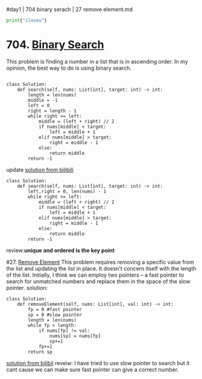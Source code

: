 #day1 | 704 binary serach | 27 remove element.md

```python
print{"iloveu"}
```
# 704. [Binary Search](https://leetcode.com/problems/binary-search/submissions/)

This problem is finding a number in a list that is in ascending order. In my opinion, the best way to do is using binary search.

```python3

class Solution:
    def search(self, nums: List[int], target: int) -> int:
        length = len(nums)
        middle = -1
        left = 0
        right = length - 1
        while right >= left:
            middle = (left + right) // 2
            if nums[middle] < target:
                left = middle + 1
            elif nums[middle] > target:
                right = middle - 1
            else: 
                return middle
        return -1
```
update
[solution from bilibili](https://www.bilibili.com/video/BV1fA4y1o715/?vd_source=1116eeca3dc2f3ea8dc1046e123a33cd)
```python3
class Solution:
    def search(self, nums: List[int], target: int) -> int:
        left,right = 0, len(nums) - 1
        while right >= left:
            middle = (left + right) // 2
            if nums[middle] < target:
                left = middle + 1
            elif nums[middle] > target:
                right = middle - 1
            else: 
                return middle
        return -1
```
review:**unique and ordered is the key point**

#27.  [Remove Element](https://leetcode.com/problems/remove-element/)
This problem requires removing a specific value from the list and updating the list in place. It doesn't concern itself with the length of the list. Initially, I think we can employ two pointers – a fast pointer to search for unmatched numbers and replace them in the space of the slow pointer.
solution:
```python3
class Solution:
    def removeElement(self, nums: List[int], val: int) -> int:
        fp = 0 #fast pointer
        sp = 0 #slow pointer
        length = len(nums)
        while fp < length:
            if nums[fp] != val:
                nums[sp] = nums[fp]
                sp+=1
            fp+=1
        return sp
```

[solution from bilibil](https://www.bilibili.com/video/BV12A4y1Z7LP/?spm_id_from=333.788&vd_source=1116eeca3dc2f3ea8dc1046e123a33cd)
reveiw: I have tried to use slow pointer to search but it cant cause we can make sure fast pointer can give a correct number.

